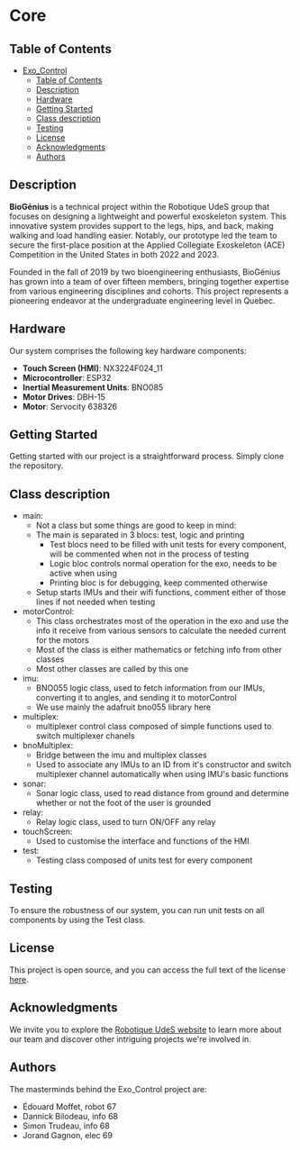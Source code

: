# Core

## Table of Contents

- [Exo\_Control](#exo_control)
  - [Table of Contents](#table-of-contents)
  - [Description](#description)
  - [Hardware](#hardware)
  - [Getting Started](#getting-started)
  - [Class description](#class-description)
  - [Testing](#testing)
  - [License](#license)
  - [Acknowledgments](#acknowledgments)
  - [Authors](#authors)

## Description

**BioGénius** is a technical project within the Robotique UdeS group that focuses on designing a lightweight and powerful exoskeleton system. This innovative system provides support to the legs, hips, and back, making walking and load handling easier. Notably, our prototype led the team to secure the first-place position at the Applied Collegiate Exoskeleton (ACE) Competition in the United States in both 2022 and 2023.

Founded in the fall of 2019 by two bioengineering enthusiasts, BioGénius has grown into a team of over fifteen members, bringing together expertise from various engineering disciplines and cohorts. This project represents a pioneering endeavor at the undergraduate engineering level in Quebec.

## Hardware

Our system comprises the following key hardware components:

- **Touch Screen (HMI)**: NX3224F024_11
- **Microcontroller**: ESP32
- **Inertial Measurement Units**: BNO085
- **Motor Drives**: DBH-15
- **Motor**: Servocity 638326

## Getting Started

Getting started with our project is a straightforward process. Simply clone the repository.

## Class description

- main: 
  - Not a class but some things are good to keep in mind:
  - The main is separated in 3 blocs: test, logic and printing
    - Test blocs need to be filled with unit tests for every component, will be commented when not in the process of testing 
    - Logic bloc controls normal operation for the exo, needs to be active when using
    - Printing bloc is for debugging, keep commented otherwise
  - Setup starts IMUs and their wifi functions, comment either of those lines if not needed when testing
- motorControl:
  - This class orchestrates most of the operation in the exo and use the info it receive from various sensors to calculate the needed current for the motors
  - Most of the class is either mathematics or fetching info from other classes
  - Most other classes are called by this one
- imu:
  - BNO055 logic class, used to fetch information from our IMUs, converting it to angles, and sending it to motorControl
  - We use mainly the adafruit bno055 library here
- multiplex:
  - multiplexer control class composed of simple functions used to switch multiplexer chanels
- bnoMultiplex:
  - Bridge between the imu and multiplex classes
  - Used to associate any IMUs to an ID from it's constructor and switch multiplexer channel automatically when using IMU's basic functions
- sonar:
  - Sonar logic class, used to read distance from ground and determine whether or not the foot of the user is grounded
- relay:
  - Relay logic class,  used to turn ON/OFF any relay
- touchScreen:
  - Used to customise the interface and functions of the HMI
- test:
  - Testing class composed of units test for every component
  
## Testing

To ensure the robustness of our system, you can run unit tests on all components by using the Test class.

## License

This project is open source, and you can access the full text of the license [here](link-to-license).

## Acknowledgments

We invite you to explore the [Robotique UdeS website](https://robotiqueudes.ca/) to learn more about our team and discover other intriguing projects we're involved in.

## Authors

The masterminds behind the Exo_Control project are:

- Édouard Moffet, robot 67
- Dannick Bilodeau,  info 68
- Simon Trudeau,  info 68
- Jorand Gagnon,  elec 69
